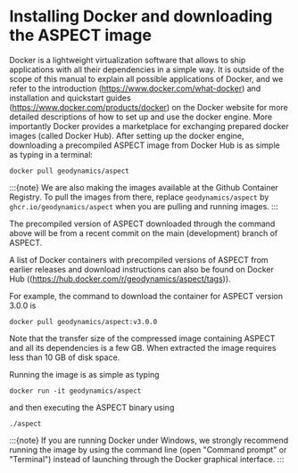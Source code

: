 
# Installing Docker and downloading the ASPECT image

Docker is a lightweight virtualization software that allows to ship
applications with all their dependencies in a simple way. It is outside of the
scope of this manual to explain all possible applications of Docker, and we
refer to the introduction (<https://www.docker.com/what-docker>) and
installation and quickstart guides (<https://www.docker.com/products/docker>)
on the Docker website for more detailed descriptions of how to set up and use
the docker engine. More importantly Docker provides a marketplace for
exchanging prepared docker images (called Docker Hub). After setting up the
docker engine, downloading a precompiled ASPECT
image from Docker Hub is as simple as typing in a terminal:

``` ksh
docker pull geodynamics/aspect
```

:::{note}
We are also making the images available at the Github Container Registry. To
pull the images from there, replace ``geodynamics/aspect`` by
``ghcr.io/geodynamics/aspect`` when you are pulling and running images.
:::

The precompiled version of ASPECT downloaded through the command above
will be from a recent commit on the main (development) branch of ASPECT.

A list of Docker containers with precompiled versions of ASPECT from earlier
releases and download instructions can also be found on Docker Hub
((<https://hub.docker.com/r/geodynamics/aspect/tags>)).

For example, the command to download the container for ASPECT version 3.0.0 is
``` ksh
docker pull geodynamics/aspect:v3.0.0
```

Note that the transfer size of the compressed image containing
ASPECT and all its dependencies is a few GB.
When extracted the image requires less than 10 GB of disk space.

Running the image is as simple as typing
``` ksh
docker run -it geodynamics/aspect
```
and then executing the ASPECT binary using
``` ksh
./aspect
```

:::{note}
If you are running Docker under Windows, we strongly recommend running the
image by using the command line (open "Command prompt" or "Terminal") instead
of launching through the Docker graphical interface.
:::
